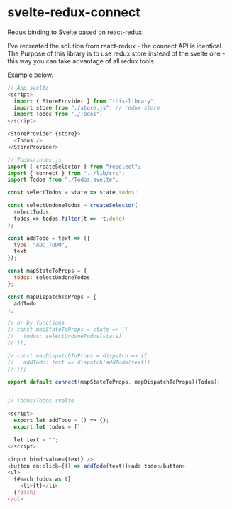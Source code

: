 # svelte-redux-connect

Redux binding to Svelte based on react-redux.

I've recreated the solution from react-redux - the connect API is identical.
The Purpose of this library is to use redux store instead of the svelte one - this way you can take advantage of all redux tools.

Example below.

```js
// App.svelte
<script>
  import { StoreProvider } from "this-library";
  import store from "./store.js"; // redux store
  import Todos from "./Todos";
</script>

<StoreProvider {store}>
  <Todos />
</StoreProvider>

// Todos/index.js
import { createSelector } from "reselect";
import { connect } from "../lib/src";
import Todos from "./Todos.svelte";

const selectTodos = state => state.todos;

const selectUndoneTodos = createSelector(
  selectTodos,
  todos => todos.filter(t => !t.done)
);

const addTodo = text => ({
  type: "ADD_TODO",
  text
});

const mapStateToProps = {
  todos: selectUndoneTodos
};

const mapDispatchToProps = {
  addTodo
};

// or by functions
// const mapStateToProps = state => ({
//   todos: selectUndoneTodos(state)
// });

// const mapDispatchToProps = dispatch => ({
//   addTodo: text => dispatch(addTodo(text))
// });

export default connect(mapStateToProps, mapDispatchToProps)(Todos);


// Todos/Todos.svelte

<script>
  export let addTodo = () => {};
  export let todos = [];

  let text = "";
</script>

<input bind:value={text} />
<button on:click={() => addTodo(text)}>add todo</button>
<ul>
  {#each todos as t}
    <li>{t}</li>
  {/each}
</ul>
```
